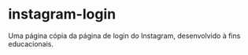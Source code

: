# instagram-login

Uma página cópia da página de login do Instagram, desenvolvido à fins educacionais.
